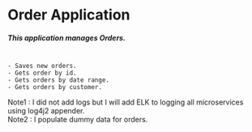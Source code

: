 # Order Application
#####  This application manages Orders. </br></br>
    - Saves new orders.
    - Gets order by id. 
    - Gets orders by date range.
    - Gets orders by customer.
    
Note1 : I did not add logs but I will add ELK to logging all microservices using log4j2 appender.</br>
Note2 : I populate dummy data for orders.
